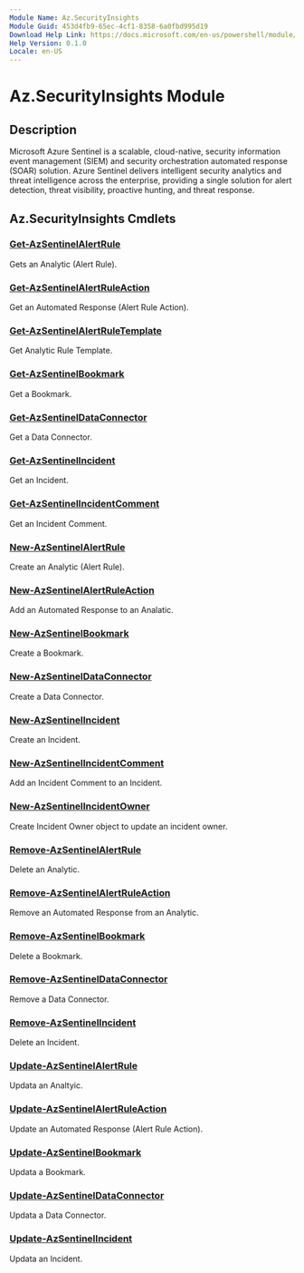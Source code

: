 ```yaml
---
Module Name: Az.SecurityInsights
Module Guid: 453d4fb9-65ec-4cf1-8358-6a0fbd995d19
Download Help Link: https://docs.microsoft.com/en-us/powershell/module/az.securityinsights
Help Version: 0.1.0
Locale: en-US
---
```


# Az.SecurityInsights Module
## Description
Microsoft Azure Sentinel is a scalable, cloud-native, security information event management (SIEM) and security orchestration automated response (SOAR) solution. Azure Sentinel delivers intelligent security analytics and threat intelligence across the enterprise, providing a single solution for alert detection, threat visibility, proactive hunting, and threat response.

## Az.SecurityInsights Cmdlets
### [Get-AzSentinelAlertRule](Get-AzSentinelAlertRule.md)
Gets an Analytic (Alert Rule).

### [Get-AzSentinelAlertRuleAction](Get-AzSentinelAlertRuleAction.md)
Get an Automated Response (Alert Rule Action).

### [Get-AzSentinelAlertRuleTemplate](Get-AzSentinelAlertRuleTemplate.md)
Get Analytic Rule Template.

### [Get-AzSentinelBookmark](Get-AzSentinelBookmark.md)
Get a Bookmark.

### [Get-AzSentinelDataConnector](Get-AzSentinelDataConnector.md)
Get a Data Connector.

### [Get-AzSentinelIncident](Get-AzSentinelIncident.md)
Get an Incident.

### [Get-AzSentinelIncidentComment](Get-AzSentinelIncidentComment.md)
Get an Incident Comment.

### [New-AzSentinelAlertRule](New-AzSentinelAlertRule.md)
Create an Analytic (Alert Rule).

### [New-AzSentinelAlertRuleAction](New-AzSentinelAlertRuleAction.md)
Add an Automated Response to an Analatic.

### [New-AzSentinelBookmark](New-AzSentinelBookmark.md)
Create a Bookmark.

### [New-AzSentinelDataConnector](New-AzSentinelDataConnector.md)
Create a Data Connector.

### [New-AzSentinelIncident](New-AzSentinelIncident.md)
Create an Incident.

### [New-AzSentinelIncidentComment](New-AzSentinelIncidentComment.md)
Add an Incident Comment to an Incident.

### [New-AzSentinelIncidentOwner](New-AzSentinelIncidentOwner.md)
Create Incident Owner object to update an incident owner.

### [Remove-AzSentinelAlertRule](Remove-AzSentinelAlertRule.md)
Delete an Analytic.

### [Remove-AzSentinelAlertRuleAction](Remove-AzSentinelAlertRuleAction.md)
Remove an Automated Response from an Analytic.

### [Remove-AzSentinelBookmark](Remove-AzSentinelBookmark.md)
Delete a Bookmark.

### [Remove-AzSentinelDataConnector](Remove-AzSentinelDataConnector.md)
Remove a Data Connector.

### [Remove-AzSentinelIncident](Remove-AzSentinelIncident.md)
Delete an Incident.

### [Update-AzSentinelAlertRule](Update-AzSentinelAlertRule.md)
Updata an Analtyic.

### [Update-AzSentinelAlertRuleAction](Update-AzSentinelAlertRuleAction.md)
Update an Automated Response (Alert Rule Action).

### [Update-AzSentinelBookmark](Update-AzSentinelBookmark.md)
Updata a Bookmark.

### [Update-AzSentinelDataConnector](Update-AzSentinelDataConnector.md)
Updata a Data Connector.

### [Update-AzSentinelIncident](Update-AzSentinelIncident.md)
Updata an Incident.
